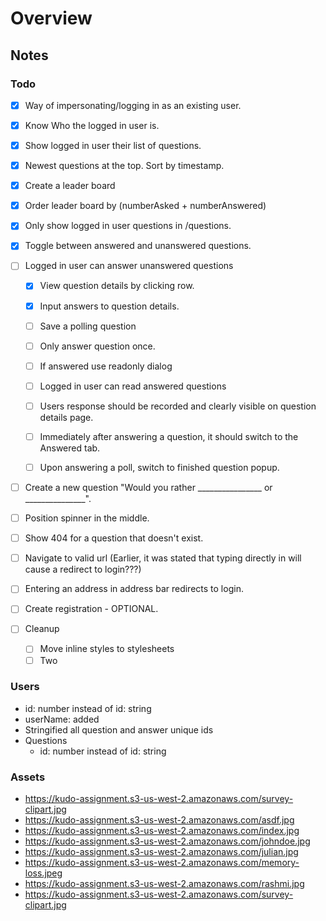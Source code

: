 # Overview

## Notes

### Todo
- [x] Way of impersonating/logging in as an existing user.
- [x] Know Who the logged in user is.
- [x] Show logged in user their list of questions.
- [x] Newest questions at the top. Sort by timestamp.
- [x] Create a leader board 
- [x] Order leader board by (numberAsked + numberAnswered)
- [x] Only show logged in user questions in /questions.
- [x] Toggle between answered and unanswered questions.

- [ ] Logged in user can answer unanswered questions
  - [x] View question details by clicking row.
  - [x] Input answers to question details.
  - [ ] Save a polling question
  - [ ] Only answer question once.
  - [ ] If answered use readonly dialog
  - [ ] Logged in user can read answered questions
  - [ ] Users response should be recorded and clearly visible on question details page.
  - [ ] Immediately after answering a question, it should switch to the Answered tab.
  - [ ] Upon answering a poll, switch to finished question popup.


- [ ] Create a new question "Would you rather ________________ or _______________".

- [ ] Position spinner in the middle.
- [ ] Show 404 for a question that doesn't exist.
- [ ] Navigate to valid url (Earlier, it was stated that typing directly in will cause a redirect to login???)
- [ ] Entering an address in address bar redirects to login.
- [ ] Create registration - OPTIONAL.
- [ ] Cleanup 
  - [ ] Move inline styles to stylesheets
  - [ ] Two

### Users

- id: number instead of id: string
- userName: added
- Stringified all question and answer unique ids
- Questions
  - id: number instead of id: string

### Assets

* <https://kudo-assignment.s3-us-west-2.amazonaws.com/survey-clipart.jpg>
* <https://kudo-assignment.s3-us-west-2.amazonaws.com/asdf.jpg>
* <https://kudo-assignment.s3-us-west-2.amazonaws.com/index.jpg>
* <https://kudo-assignment.s3-us-west-2.amazonaws.com/johndoe.jpg>
* <https://kudo-assignment.s3-us-west-2.amazonaws.com/julian.jpg>
* <https://kudo-assignment.s3-us-west-2.amazonaws.com/memory-loss.jpeg>
* <https://kudo-assignment.s3-us-west-2.amazonaws.com/rashmi.jpg>
* <https://kudo-assignment.s3-us-west-2.amazonaws.com/survey-clipart.jpg>
